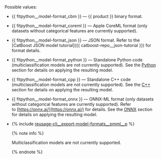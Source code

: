 
Possible values:
- {{ fitpython__model-format_cbm }} — {{ product }} binary format.
- {{ fitpython__model-format_coreml }} — Apple CoreML format (only datasets without categorical features are currently supported).
- {{ fitpython__model-format_json }} — JSON format. Refer to the [CatBoost JSON model tutorial]({{ catboost-repo__json-tutorial }}) for format details.
- {{ fitpython__model-format_python }} — Standalone Python code (multiclassification models are not currently supported). See the [Python](../../../concepts/python-reference_apply_catboost_model.md) section for details on applying the resulting model.
- {{ fitpython__model-format_cpp }} — Standalone C++ code (multiclassification models are not currently supported). See the [C++](../../../concepts/c-plus-plus-api_applycatboostmodel.md) section for details on applying the resulting model.
- {{ fitpython__model-format_onnx }} — ONNX-ML format (only datasets without categorical features are currently supported). Refer to [https://onnx.ai/](https://onnx.ai/) for details. See the [ONNX](../../../concepts/apply-onnx-ml.md) section for details on applying the resulting model.
- {% include [reusage-cli__export-model-formats__pmml__p](cli__export-model-formats__pmml__p.md) %}

    {% note info %}

    Multiclassification models are not currently supported.

    {% endnote %}
